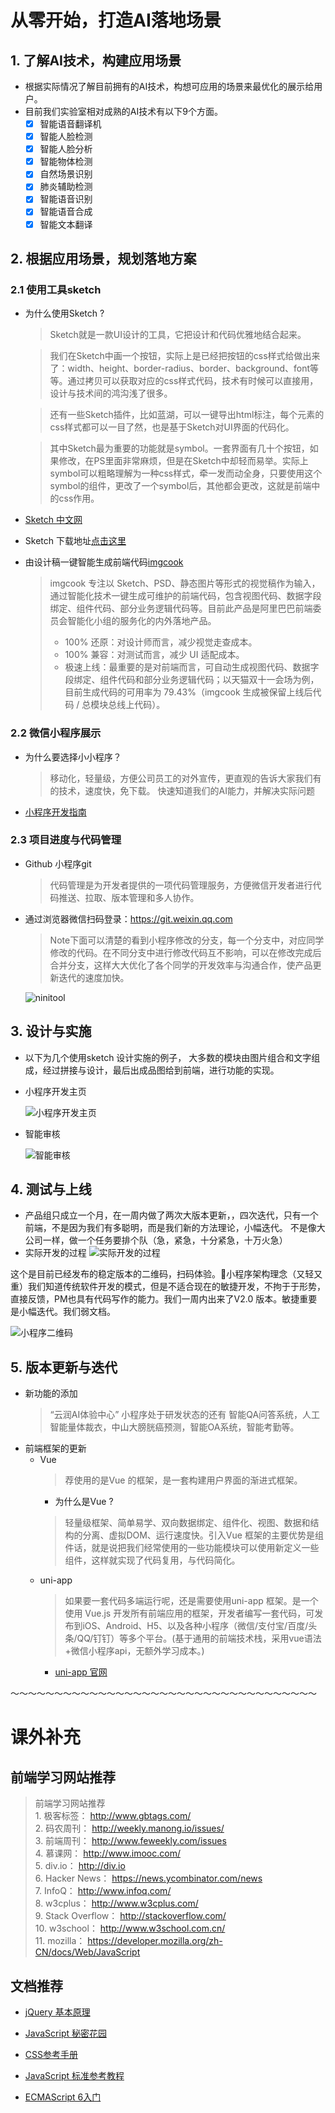 # 从零开始，打造AI落地场景
## 1. 了解AI技术，构建应用场景
- 根据实际情况了解目前拥有的AI技术，构想可应用的场景来最优化的展示给用户。 
- 目前我们实验室相对成熟的AI技术有以下9个方面。
  - [x] 智能语音翻译机
  - [x] 智能人脸检测
  - [x] 智能人脸分析
  - [x] 智能物体检测
  - [x] 自然场景识别
  - [x] 肺炎辅助检测
  - [x] 智能语音识别
  - [x] 智能语音合成
  - [x] 智能文本翻译
  
## 2. 根据应用场景，规划落地方案
### 2.1 使用工具sketch
- 为什么使用Sketch ?
   > Sketch就是一款UI设计的工具，它把设计和代码优雅地结合起来。 

   > 我们在Sketch中画一个按钮，实际上是已经把按钮的css样式给做出来了：width、height、border-radius、border、background、font等等。通过拷贝可以获取对应的css样式代码，技术有时候可以直接用，设计与技术间的鸿沟浅了很多。

   > 还有一些Sketch插件，比如蓝湖，可以一键导出html标注，每个元素的css样式都可以一目了然，也是基于Sketch对UI界面的代码化。
   
   > 其中Sketch最为重要的功能就是symbol。一套界面有几十个按钮，如果修改，在PS里面非常麻烦，但是在Sketch中却轻而易举。实际上symbol可以粗略理解为一种css样式，牵一发而动全身，只要使用这个symbol的组件，更改了一个symbol后，其他都会更改，这就是前端中的css作用。

- [Sketch 中文网](http://www.sketchcn.com/)
- Sketch 下载地址[点击这里]()
- 由设计稿一键智能生成前端代码[imgcook](https://imgcook.taobao.org/)
    > imgcook 专注以 Sketch、PSD、静态图片等形式的视觉稿作为输入，通过智能化技术一键生成可维护的前端代码，包含视图代码、数据字段绑定、组件代码、部分业务逻辑代码等。目前此产品是阿里巴巴前端委员会智能化小组的服务化的内外落地产品。
   > - 100% 还原：对设计师而言，减少视觉走查成本。
   > - 100% 兼容：对测试而言，减少 UI 适配成本。
   > - 极速上线：最重要的是对前端而言，可自动生成视图代码、数据字段绑定、组件代码和部分业务逻辑代码；以天猫双十一会场为例，目前生成代码的可用率为 79.43%（imgcook 生成被保留上线后代码 / 总模块总线上代码）。
  

### 2.2 微信小程序展示
- 为什么要选择小小程序？ 
   > 移动化，轻量级，方便公司员工的对外宣传，更直观的告诉大家我们有的技术，速度快，免下载。
快速知道我们的AI能力，并解决实际问题

- [小程序开发指南](https://developers.weixin.qq.com/miniprogram/dev/framework/)

### 2.3 项目进度与代码管理
- Github 小程序git
  > 代码管理是为开发者提供的一项代码管理服务，方便微信开发者进行代码推送、拉取、版本管理和多人协作。
- 通过浏览器微信扫码登录：https://git.weixin.qq.com
   > Note下面可以清楚的看到小程序修改的分支，每一个分支中，对应同学修改的代码。在不同分支中进行修改代码互不影响，可以在修改完成后合并分支，这样大大优化了各个同学的开发效率与沟通合作，使产品更新迭代的速度加快。
  
   ![ninitool](./minitool.png)


## 3. 设计与实施
- 以下为几个使用sketch 设计实施的例子， 大多数的模块由图片组合和文字组成，经过拼接与设计，最后出成品图给到前端，进行功能的实现。
  
- 小程序开发主页

   ![小程序开发主页](./sketch1.png)
- 智能审核
  
   ![智能审核](./sketch2.png)

## 4. 测试与上线
- 产品组只成立一个月，在一周内做了两次大版本更新，，四次迭代，只有一个前端，不是因为我们有多聪明，而是我们新的方法理论，小幅迭代。
不是像大公司一样，做一个任务要排个队（急，紧急，十分紧急，十万火急）
- 实际开发的过程
   ![实际开发的过程](./miniapp1.png)

这个是目前已经发布的稳定版本的二维码，扫码体验。小程序架构理念（又轻又重）我们知道传统软件开发的模式，但是不适合现在的敏捷开发，不拘于于形势，直接反馈，PM也具有代码写作的能力。我们一周内出来了V2.0 版本。敏捷重要是小幅迭代。我们弱文档。

   ![小程序二维码](./miniapp.png)



## 5. 版本更新与迭代
- 新功能的添加
  > “云润AI体验中心” 小程序处于研发状态的还有 智能QA问答系统，人工智能量体裁衣，中山大膀胱癌预测，智能OA系统，智能考勤等。
- 前端框架的更新
  - Vue
    > 荐使用的是Vue 的框架，是一套构建用户界面的渐进式框架。
    - 为什么是Vue ?
    > 轻量级框架、简单易学、双向数据绑定、组件化、视图、数据和结构的分离、虚拟DOM、运行速度快。引入Vue 框架的主要优势是组件话，就是说把我们经常使用的一些功能模块可以使用新定义一些组件，这样就实现了代码复用，与代码简化。
  - uni-app
    > 如果要一套代码多端运行呢，还是需要使用uni-app 框架。是一个使用 Vue.js 开发所有前端应用的框架，开发者编写一套代码，可发布到iOS、Android、H5、以及各种小程序（微信/支付宝/百度/头条/QQ/钉钉）等多个平台。(基于通用的前端技术栈，采用vue语法+微信小程序api，无额外学习成本。)
    - [uni-app 官网](https://uniapp.dcloud.io/component/README)




～～～～～～～～～～～～～～～～～～～～～～～～～～～～～～～～～～～

# 课外补充
## 前端学习网站推荐

> 前端学习网站推荐   
      1. 极客标签：     http://www.gbtags.com/   
      2. 码农周刊：     http://weekly.manong.io/issues/   
      3. 前端周刊：     http://www.feweekly.com/issues   
      4. 慕课网：       http://www.imooc.com/   
      5. div.io：		 http://div.io   
      6. Hacker News： https://news.ycombinator.com/news   
      7. InfoQ：       http://www.infoq.com/   
      8. w3cplus：     http://www.w3cplus.com/   
      9. Stack Overflow： http://stackoverflow.com/   
      10. w3school：    http://www.w3school.com.cn/   
      11. mozilla：     https://developer.mozilla.org/zh-CN/docs/Web/JavaScript


## 文档推荐
- [jQuery 基本原理](https://docs.huihoo.com/jquery/jquery-fundamentals/zh-cn/index.html)

- [JavaScript 秘密花园](http://bonsaiden.github.io/JavaScript-Garden/zh/)

- [CSS参考手册](http://css.doyoe.com/)

- [JavaScript 标准参考教程](http://javascript.ruanyifeng.com/)

- [ECMAScript 6入门](http://es6.ruanyifeng.com/)